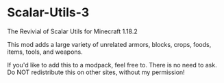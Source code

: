 # Scalar-Utils-3

The Revivial of Scalar Utils for Minecraft 1.18.2

This mod adds a large variety of unrelated armors, blocks, crops, foods, items, tools, and weapons.

If you'd like to add this to a modpack, feel free to. There is no need to ask.
Do NOT redistribute this on other sites, without my permission!
